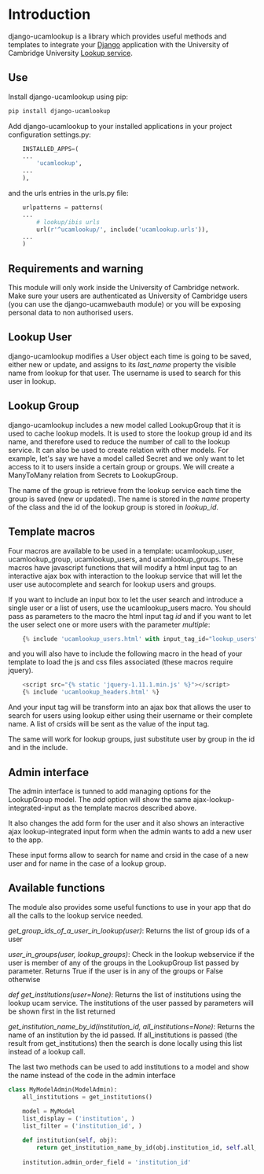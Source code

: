 # Introduction

django-ucamlookup is a library which provides useful methods and templates to integrate your 
[Django](https://www.djangoproject.com/) application with the University of Cambridge University 
[Lookup service](https://www.lookup.cam.ac.uk/). 

## Use

Install django-ucamlookup using pip:

```bash
pip install django-ucamlookup
```

Add django-ucamlookup to your installed applications in your project configuration settings.py:

```python
    INSTALLED_APPS=(
    ...
        'ucamlookup', 
    ...
    ),
```

and the urls entries in the urls.py file:

```python
    urlpatterns = patterns(
    ...
        # lookup/ibis urls
        url(r'^ucamlookup/', include('ucamlookup.urls')),
    ...
    )
```

## Requirements and warning

This module will only work inside the University of Cambridge network. Make sure your users are authenticated as 
University of Cambridge users (you can use the django-ucamwebauth module) or you will be exposing personal data to 
non authorised users.

## Lookup User

django-ucamlookup modifies a User object each time is going to be saved, either new or update, and assigns to its 
*last_name* property the visible name from lookup for that user. The username is used to search for this user in lookup.

## Lookup Group

django-ucamlookup includes a new model called LookupGroup that it is used to cache lookup models. It is used to store
the lookup group id and its name, and therefore used to reduce the number of call to the lookup service. It can also be
used to create relation with other models. For example, let's say we have a model called Secret and we only want to let
access to it to users inside a certain group or groups. We will create a ManyToMany relation from Secrets to 
LookupGroup.

The name of the group is retrieve from the lookup service each time the group is saved (new or updated). The name is
stored in the *name* property of the class and the id of the lookup group is stored in *lookup_id*.

## Template macros

Four macros are available to be used in a template: ucamlookup_user, ucamlookup_group, ucamlookup_users, and 
ucamlookup_groups. These macros have javascript functions that will modify a html input tag to an interactive ajax box
with interaction to the lookup service that will let the user use autocomplete and search for lookup users and groups.

If you want to include an input box to let the user search and introduce a single user or a list of users, use the 
ucamlookup_users macro. You should pass as parameters to the macro the html input tag *id* and if you want to let the 
user select one or more users with the parameter *multiple*:

```python
    {% include 'ucamlookup_users.html' with input_tag_id="lookup_users" multiple=true %}
```

and you will also have to include the following macro in the head of your template to load the js and css files 
associated (these macros require jquery).

```python
    <script src="{% static 'jquery-1.11.1.min.js' %}"></script>
    {% include 'ucamlookup_headers.html' %}
```

And your input tag will be transform into an ajax box that allows the user to search for users using lookup either
using their username or their complete name. A list of crsids will be sent as the value of the input tag.

The same will work for lookup groups, just substitute user by group in the id and in the include.


## Admin interface

The admin interface is tunned to add managing options for the LookupGroup model. The *add* option will show the same
ajax-lookup-integrated-input as the template macros described above.

It also changes the add form for the user and it also shows an interactive ajax lookup-integrated input form when the
admin wants to add a new user to the app.

These input forms allow to search for name and crsid in the case of a new user and for name in the case of a lookup 
group.


## Available functions

The module also provides some useful functions to use in your app that do all the calls to the lookup service needed.

*get_group_ids_of_a_user_in_lookup(user)*: Returns the list of group ids of a user

*user_in_groups(user, lookup_groups)*: Check in the lookup webservice if the user is member of any of the groups in the 
LookupGroup list passed by parameter. Returns True if the user is in any of the groups or False otherwise

*def get_institutions(user=None)*: Returns the list of institutions using the lookup ucam service. The institutions of 
the user passed by parameters will be shown first in the list returned

*get_institution_name_by_id(institution_id, all_institutions=None)*: Returns the name of an institution by the id 
passed. If all_institutions is passed (the result from get_institutions) then the search is done locally using this 
list instead of a lookup call.

The last two methods can be used to add institutions to a model and show the name instead of the code in the admin 
interface 

```python
class MyModelAdmin(ModelAdmin):
    all_institutions = get_institutions()
    
    model = MyModel
    list_display = ('institution', )
    list_filter = ('institution_id', )

    def institution(self, obj):
        return get_institution_name_by_id(obj.institution_id, self.all_institutions)
        
    institution.admin_order_field = 'institution_id'
```